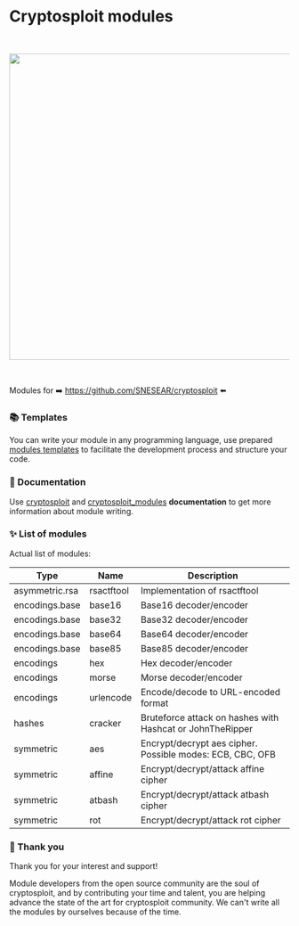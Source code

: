 Cryptosploit modules
===
<br>

<p align="center">
<img src="https://i.imgur.com/Xw0RG4J.png" width="550"/>
</p>
<br>

Modules for ➡️ https://github.com/SNESEAR/cryptosploit ⬅️

### 📚 Templates

You can write your module in any programming language, use prepared [modules templates](https://github.com/y73n0k/cryptosploit_modules/tree/main/templates) to facilitate the development process and structure your code.

### 📄 Documentation

Use  [cryptosploit](https://cryptosploit.re86.ru/docs/cryptosploit.html) and [cryptosploit_modules](https://cryptosploit.re86.ru/docs/modules/cryptosploit_modules.html) **documentation** to get more information about module writing.

### ✨ List of modules

Actual list of modules:

| Type | Name | Description |
|------|------|-------------|
|asymmetric.rsa|rsactftool|Implementation of rsactftool|
|encodings.base|base16|Base16 decoder/encoder|
|encodings.base|base32|Base32 decoder/encoder|
|encodings.base|base64|Base64 decoder/encoder|
|encodings.base|base85|Base85 decoder/encoder|
|encodings|hex|Hex decoder/encoder|
|encodings|morse|Morse decoder/encoder|
|encodings|urlencode|Encode/decode to URL-encoded format|
|hashes|cracker|Bruteforce attack on hashes with Hashcat or JohnTheRipper|
|symmetric|aes|Encrypt/decrypt aes cipher. Possible modes: ECB, CBC, OFB|
|symmetric|affine|Encrypt/decrypt/attack affine cipher|
|symmetric|atbash|Encrypt/decrypt/attack atbash cipher|
|symmetric|rot|Encrypt/decrypt/attack rot cipher|

### 🙏 Thank you

Thank you for your interest and support! 

Module developers from the open source community are the soul of cryptosploit, 
and by contributing your time and talent, you are helping advance the state of the
art for cryptosploit community. We can't write all the modules by ourselves because of the time.
